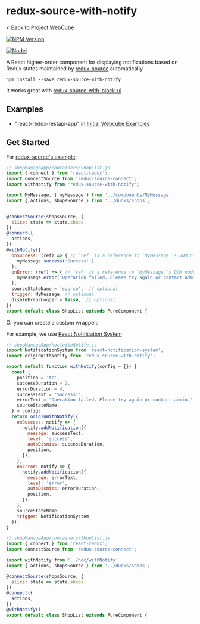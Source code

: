# redux-source-with-notify

[< Back to Project WebCube](https://github.com/dexteryy/Project-WebCube/)

[![NPM Version][npm-image]][npm-url]
<!-- [![Build Status][travis-image]][travis-url]
[![Dependencies Status][dep-image]][dep-url] -->

[![Nodei][nodei-image]][npm-url]

[npm-image]: https://img.shields.io/npm/v/redux-source-with-notify.svg
[nodei-image]: https://nodei.co/npm/redux-source-with-notify.png?downloads=true
[npm-url]: https://npmjs.org/package/redux-source-with-notify
<!--
[travis-image]: https://img.shields.io/travis/dexteryy/redux-source-with-notify/master.svg
[travis-url]: https://travis-ci.org/dexteryy/redux-source-with-notify
[dep-image]: https://david-dm.org/dexteryy/redux-source-with-notify.svg
[dep-url]: https://david-dm.org/dexteryy/redux-source-with-notify
-->

A React higher-order component for displaying notifications based on Redux states maintained by [redux-source](https://github.com/dexteryy/Project-WebCube/tree/master/packages/redux-source) automatically

```
npm install --save redux-source-with-notify
```

It works great with [redux-source-with-block-ui](https://github.com/dexteryy/Project-WebCube/tree/master/packages/redux-source-with-block-ui)

## Examples

* "react-redux-restapi-app" in [Initial Webcube Examples](https://github.com/dexteryy/Project-WebCube/tree/master/examples/webcube-initial-structure)

## Get Started

For [redux-source's example](https://github.com/dexteryy/Project-WebCube/tree/master/packages/redux-source#get-started):

```js
// shopManageApp/containers/ShopList.js
import { connect } from 'react-redux';
import connectSource from 'redux-source-connect';
import withNotify from 'redux-source-with-notify';

import MyMessage, { myMessage } from '../components/MyMessage'
import { actions, shopsSource } from '../ducks/shops';


@connectSource(shopsSource, {
  slice: state => state.shops,
})
@connect({
  actions,
})
@withNotify({
  onSuccess: (ref) => { // `ref` is a reference to `MyMessage`'s DOM node
    myMessage.success('Success!')
  },
  onError: (ref) => { // `ref` is a reference to `MyMessage`'s DOM node
    myMessage.error('Operation failed. Please try again or contact admin.')
  },
  sourceStateName = 'source',  // optional
  trigger: MyMessage, // optional
  disbleErrorLogger = false,  // optional
})
export default class ShopList extends PureComponent {
```

Or you can create a custom wrapper:

For example, we use [React Notification System](http://igorprado.com/react-notification-system/)

```js
// shopManageApp/hoc/withNotify.js
import NotificationSystem from 'react-notification-system';
import originWithNotify from 'redux-source-with-notify';

export default function withNotify(config = {}) {
  const {
    position = 'tc',
    successDuration = 2,
    errorDuration = 4,
    successText = 'Success!',
    errorText = 'Operation failed. Please try again or contact admin.',
    sourceStateName,
  } = config;
  return originWithNotify({
    onSuccess: notify => {
      notify.addNotification({
        message: successText,
        level: 'success',
        autoDismiss: successDuration,
        position,
      });
    },
    onError: notify => {
      notify.addNotification({
        message: errorText,
        level: 'error',
        autoDismiss: errorDuration,
        position,
      });
    },
    sourceStateName,
    trigger: NotificationSystem,
  });
}
```

```js
// shopManageApp/containers/ShopList.js
import { connect } from 'react-redux';
import connectSource from 'redux-source-connect';

import withNotify from '../hoc/withNotify'
import { actions, shopsSource } from '../ducks/shops';

@connectSource(shopsSource, {
  slice: state => state.shops,
})
@connect({
  actions,
})
@withNotify()
export default class ShopList extends PureComponent {
```
